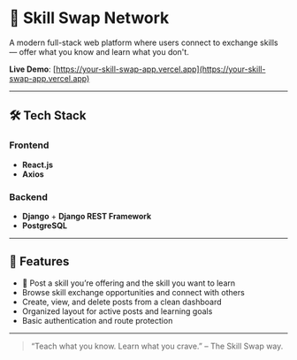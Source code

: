 # 🔄 Skill Swap Network

A modern full-stack web platform where users connect to exchange skills — offer what you know and learn what you don't.

**Live Demo**: [https://your-skill-swap-app.vercel.app](https://your-skill-swap-app.vercel.app)

---

## 🛠 Tech Stack

### Frontend
- **React.js**
- **Axios**

### Backend
- **Django** + **Django REST Framework**
- **PostgreSQL**

---

## 🌟 Features

- 🧠 Post a skill you’re offering and the skill you want to learn
- Browse skill exchange opportunities and connect with others
- Create, view, and delete posts from a clean dashboard
- Organized layout for active posts and learning goals
- Basic authentication and route protection

---

> “Teach what you know. Learn what you crave.” – The Skill Swap way.

